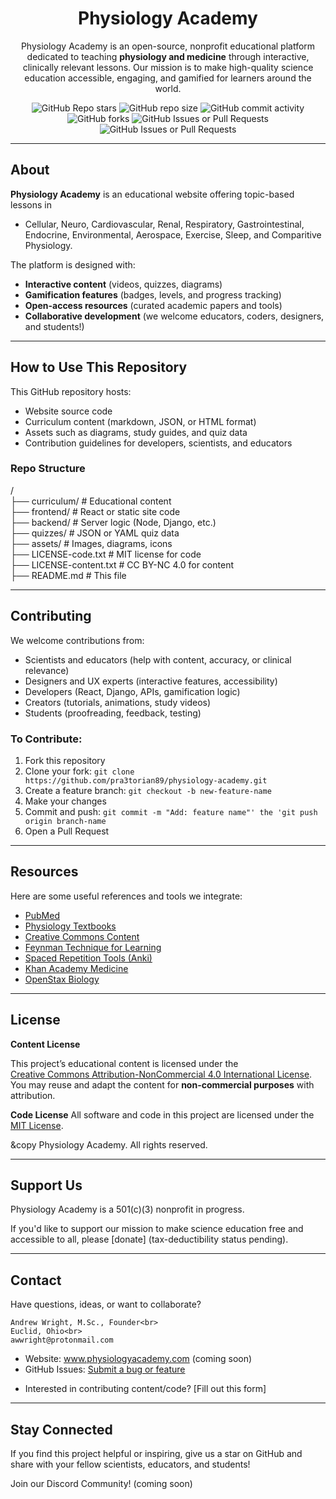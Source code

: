 <div align="center">
    
# Physiology Academy

Physiology Academy is an open-source, nonprofit educational platform dedicated to teaching **physiology and medicine** through interactive, clinically relevant lessons. Our mission is to make high-quality science education accessible, engaging, and gamified for learners around the world.


![GitHub Repo stars](https://img.shields.io/github/stars/pra3torian89/physiology-academy)
![GitHub repo size](https://img.shields.io/github/repo-size/pra3torian89/physiology-academy)
![GitHub commit activity](https://img.shields.io/github/commit-activity/t/pra3torian89/physiology-academy)
![GitHub forks](https://img.shields.io/github/forks/pra3torian89/physiology-academy)
![GitHub Issues or Pull Requests](https://img.shields.io/github/issues/pra3torian89/physiology-academy)
![GitHub Issues or Pull Requests](https://img.shields.io/github/issues-closed/pra3torian89/physiology-academy)

</div>

---

## About
**Physiology Academy** is an educational website offering topic-based lessons in 
- Cellular, Neuro, Cardiovascular, Renal, Respiratory, Gastrointestinal, Endocrine, Environmental, Aerospace, Exercise, Sleep, and Comparitive Physiology.

The platform is designed with:
- **Interactive content** (videos, quizzes, diagrams)
- **Gamification features** (badges, levels, and progress tracking)
- **Open-access resources** (curated academic papers and tools)
- **Collaborative development** (we welcome educators, coders, designers, and students!)

---

## How to Use This Repository

This GitHub repository hosts:

- Website source code
- Curriculum content (markdown, JSON, or HTML format)
- Assets such as diagrams, study guides, and quiz data
- Contribution guidelines for developers, scientists, and educators


### Repo Structure
/<br>
├── curriculum/           # Educational content<br>
├── frontend/             # React or static site code<br>
├── backend/              # Server logic (Node, Django, etc.)<br>
├── quizzes/              # JSON or YAML quiz data<br>
├── assets/               # Images, diagrams, icons<br>
├── LICENSE-code.txt      # MIT license for code<br>
├── LICENSE-content.txt   # CC BY-NC 4.0 for content<br>
├── README.md             # This file

---

## Contributing

We welcome contributions from:

- Scientists and educators (help with content, accuracy, or clinical relevance)
- Designers and UX experts (interactive features, accessibility)
- Developers (React, Django, APIs, gamification logic)
- Creators (tutorials, animations, study videos)
- Students (proofreading, feedback, testing)


### To Contribute:

1. Fork this repository
2. Clone your fork: `git clone https://github.com/pra3torian89/physiology-academy.git`
3. Create a feature branch: `git checkout -b new-feature-name`
4. Make your changes
5. Commit and push: `git commit -m "Add: feature name"' the 'git push origin branch-name`
6. Open a Pull Request

---

## Resources

Here are some useful references and tools we integrate:

- [PubMed](https://pubmed.ncbi.nlm.nih.gov/)
- [Physiology Textbooks](https://www.ncbi.nlm.nih.gov/books)
- [Creative Commons Content](https://creativecommons.org/)
- [Feynman Technique for Learning](https://fs.blog/feynman-technique/)
- [Spaced Repetition Tools (Anki)](https://apps.ankiweb.net/)
- [Khan Academy Medicine](https://www.khanacademy.org/science/health-and-medicine)
- [OpenStax Biology](https://openstax.org/subjects/science)

---

## License

**Content License**
<!-- Create separate licensing docs for code and content -->
This project’s educational content is licensed under the  
[Creative Commons Attribution-NonCommercial 4.0 International License](https://creativecommons.org/licenses/by-nc/4.0/).  
You may reuse and adapt the content for **non-commercial purposes** with attribution.

**Code License**
All software and code in this project are licensed under the [MIT License](LICENSE-code.txt).

&copy Physiology Academy. All rights reserved.

---

## Support Us

Physiology Academy is a 501(c)(3) nonprofit in progress.
<!-- Create a link to accept donations -->
If you'd like to support our mission to make science education free and accessible to all, please [donate] (tax-deductibility status pending).

---

## Contact

Have questions, ideas, or want to collaborate?

    Andrew Wright, M.Sc., Founder<br>
    Euclid, Ohio<br>
    awwright@protonmail.com


- Website: www.physiologyacademy.com (coming soon)
- GitHub Issues: [Submit a bug or feature](https://github.com/pra3torian89/physiology-academy/issues)
<!-- Create a form for contributing content/code -->
- Interested in contributing content/code? [Fill out this form]

---

## Stay Connected

If you find this project helpful or inspiring, give us a star on GitHub and share with your fellow scientists, educators, and students!

<p>Join our Discord Community! (coming soon)</p>